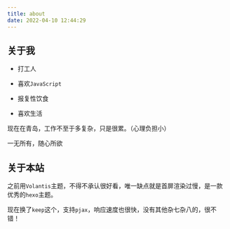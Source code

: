 ```yaml
---
title: about
date: 2022-04-10 12:44:29
---
```




## 关于我

- 打工人

- 喜欢`JavaScript`

- 报复性饮食
- 喜欢生活

现在在青岛，工作不至于多复杂，只是很累。（心理负担小）

一无所有，随心所欲



## 关于本站

之前用`Volantis`主题，不得不承认很好看，唯一缺点就是首屏渲染过慢，是一款优秀的`hexo`主题。

现在换了`keep`这个，支持`pjax`，响应速度也很快，没有其他杂七杂八的，很不错！



